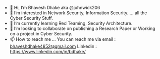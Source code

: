 - 👋 Hi, I’m Bhavesh Dhake aka @johnwick206
- 👀 I’m interested in Network Security, Information Security.....   all the Cyber Security Stuff.
- 🌱 I’m currently learning Red Teaming, Security Architecture.
- 💞️ I’m looking to collaborate on publishing a Research Paper or Working on a project in Cyber Security.
- 📫 How to reach me ...
          You can reach me via email : bhaveshdhake4852@gmail.com
          Linkedin : https://www.linkedin.com/in/bdhake/


<!---
johnwick206/johnwick206 is a ✨ special ✨ repository because its `README.md` (this file) appears on your GitHub profile.
You can click the Preview link to take a look at your changes.
--->
